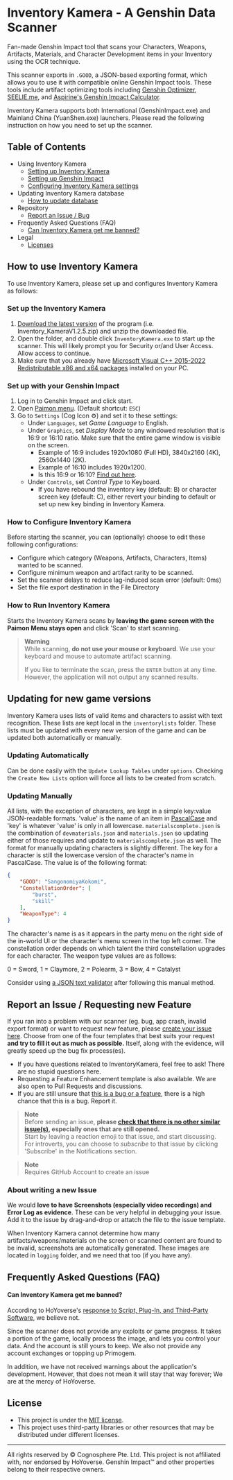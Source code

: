# Inventory Kamera - A Genshin Data Scanner
Fan-made Genshin Impact tool that scans your Characters, Weapons, Artifacts, Materials, and Character Development items in your Inventory using the OCR technique.

This scanner exports in `.GOOD`, a JSON-based exporting format, which allows you to use it with compatible online Genshin Impact tools. These tools include artifact optimizing tools including [Genshin Optimizer](https://frzyc.github.io/genshin-optimizer/#/), [SEELIE.me](https://seelie.me/), and [Aspirine's Genshin Impact Calculator](https://genshin.aspirine.su/).

Inventory Kamera supports both International (GenshinImpact.exe) and Mainland China (YuanShen.exe) launchers. Please read the following instruction on how you need to set up the scanner.

## Table of Contents
- Using Inventory Kamera
   - [Setting up Inventory Kamera](#set-up-the-inventory-kamera)
   - [Setting up Genshin Impact](#set-up-with-your-genshin-impact)
   - [Configuring Inventory Kamera settings](#how-to-configure-inventory-kamera)
- Updating Inventory Kamera database
   - [How to update database](#updating-for-new-game-versions)
- Repository
   - [Report an Issue / Bug](#report-an-issue--requesting-new-feature)
- Frequently Asked Questions (FAQ)
   - [Can Inventory Kamera get me banned?](#can-inventory-kamera-get-me-banned)
- Legal
   - [Licenses](#license)


## How to use Inventory Kamera
To use Inventory Kamera, please set up and configures Inventory Kamera as follows:

### Set up the Inventory Kamera
1. [Download the latest version](https://github.com/Andrewthe13th/Inventory_Kamera/releases) of the program (i.e. Inventory_KameraV1.2.5.zip) and unzip the downloaded file.
2. Open the folder, and double click `InventoryKamera.exe` to start up the scanner. This will likely prompt you for Security or/and User Access. Allow access to continue.
3. Make sure that you already have [Microsoft Visual C++ 2015-2022 Redistributable x86 and x64 packages](https://docs.microsoft.com/en-us/cpp/windows/latest-supported-vc-redist?view=msvc-170#visual-studio-2015-2017-2019-and-2022) installed on your PC.

### Set up with your Genshin Impact
1. Log in to Genshin Impact and click start.
2. Open [Paimon menu](https://genshin-impact.fandom.com/wiki/Paimon_Menu). (Default shortcut: `ESC`)
3. Go to `Settings` (Cog Icon ⚙) and set it to these settings:
   - Under `Languages`, set *Game Language* to English.
   - Under `Graphics`, set *Display Mode* to any windowed resolution that is 16:9 or 16:10 ratio. Make sure that the entire game window is visible on the screen.
     - Example of 16:9 includes 1920x1080 (Full HD), 3840x2160 (4K), 2560x1440 (2K).
     - Example of 16:10 includes 1920x1200.
     - Is this 16:9 or 16:10? [Find out here](https://andrew.hedges.name/experiments/aspect_ratio/).
   - Under `Controls`, set *Control Type* to Keyboard.
      - If you have rebound the inventory key (default: B) or character screen key (default: C), either revert your binding to default or set up new key binding in Inventory Kamera.

### How to Configure Inventory Kamera
Before starting the scanner, you can (optionally) choose to edit these following configurations:

- Configure which category (Weapons, Artifacts, Characters, Items) wanted to be scanned.
- Configure minimum weapon and artifact rarity to be scanned.
- Set the scanner delays to reduce lag-induced scan error (default: 0ms)
- Set the file export destination in the File Directory

### How to Run Inventory Kamera
Starts the Inventory Kamera scans by **leaving the game screen with the Paimon Menu stays open** and click 'Scan' to start scanning.

> **Warning**<br>
> While scanning, **do not use your mouse or keyboard**. We use your keyboard and mouse to automate artifact scanning.
> 
> If you like to terminate the scan, press the `ENTER` button at any time. However, the application will not output any scanned results.

## Updating for new game versions
Inventory Kamera uses lists of valid items and characters to assist with text recognition. These lists are kept local in the `inventorylists` folder. These lists must be updated with every new version of the game and can be updated both automatically or manually.

### Updating Automatically
Can be done easily with the `Update Lookup Tables` under `options`. Checking the `Create New Lists` option will force all lists to be created from scratch.

### Updating Manually
All lists, with the exception of characters, are kept in a simple key:value JSON-readable formats. 'value' is the name of an item in [PascalCase](https://en.wikipedia.org/wiki/Naming_convention_(programming)#Examples_of_multiple-word_identifier_formats) and 'key' is whatever 'value' is only in all lowercase. `materialscomplete.json` is the combination of `devmaterials.json` and `materials.json` so updating either of those requires and update to `materialscomplete.json`  as well. The format for manually updating characters is slightly different. The key for a character is still the lowercase version of the character's name in PascalCase. The value is of the following format:

``` json
{
    "GOOD": "SangonomiyaKokomi",
    "ConstellationOrder": [
        "burst",
        "skill"
    ],
    "WeaponType": 4
}
```

The character's name is as it appears in the party menu on the right side of the in-world UI or the character's menu screen in the top left corner. The constellation order depends on which talent the third constellation upgrades for each character. The weapon type values are as follows:

0 = Sword, 1 = Claymore, 2 = Polearm, 3 = Bow, 4 = Catalyst

Consider using [a JSON text validator](https://jsonlint.com/) after following this manual method.


## Report an Issue / Requesting new Feature
If you ran into a problem with our scanner (eg. bug, app crash, invalid export format) or want to request new feature, please [create your issue here](https://github.com/Andrewthe13th/Inventory_Kamera/issues/new/choose). Choose from one of the four templates that best suits your request **and try to fill it out as much as possible.** Itself, along with the evidence, will greatly speed up the bug fix process(es).

- If you have questions related to InventoryKamera, feel free to ask! There are no stupid questions here.
- Requesting a Feature Enhancement template is also available. We are also open to Pull Requests and discussions.
- If you are still unsure that [this is a bug or a feature](https://www.quora.com/What-is-the-difference-between-a-bug-and-a-feature), there is a high chance that this is a bug. Report it.

> **Note**<br>
> Before sending an issue, **please [check that there is no other similar issue(s)](https://github.com/Andrewthe13th/Inventory_Kamera/issues?q=is%3Aissue), especially ones that are still opened.**<br>
> Start by leaving a reaction emoji to that issue, and start discussing. For introverts, you can choose to *subscribe* to that issue by clicking 'Subscribe' in the Notifications section.

> **Note**<br>
> Requires GitHub Account to create an issue

### About writing a new Issue
We would **love to have Screenshots (especially video recordings) and Error Log as evidence**. These can be very helpful in debugging your issue. Add it to the issue by drag-and-drop or attatch the file to the issue template. 

When Inventory Kamera cannot determine how many artifacts/weapons/materials on the screen or scanned content are found to be invalid, screenshots are automatically generated. These images are located in `logging` folder, and we need that too (if you have any).


## Frequently Asked Questions (FAQ)
#### Can Inventory Kamera get me banned?
According to HoYoverse's [response to Script, Plug-In, and Third-Party Software](https://genshin.hoyoverse.com/en/news/detail/5763), we believe not. 

Since the scanner does not provide any exploits or game progress. It takes a portion of the game, locally process the image, and lets you control your data. And the account is still yours to keep. We also not provide any account exchanges or topping up Primogem.

In addition, we have not received warnings about the application's development. 
However, that does not mean it will stay that way forever; We are at the mercy of HoYoverse.

## License
- This project is under the [MIT license](LICENSE).
- This project uses third-party libraries or other resources that may be
distributed under different licenses.

---

All rights reserved by © Cognosphere Pte. Ltd. This project is not affiliated with, nor endorsed by HoYoverse. Genshin Impact™ and other properties belong to their respective owners.
